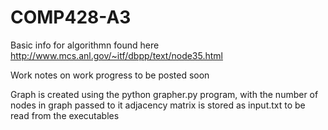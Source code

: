 # COMP428-A3

Basic info for algorithmn found here
http://www.mcs.anl.gov/~itf/dbpp/text/node35.html

Work notes on work progress to be posted soon

Graph is created using the python grapher.py program, with the number of nodes in graph passed to it
adjacency matrix is stored as input.txt to be read from the executables 

